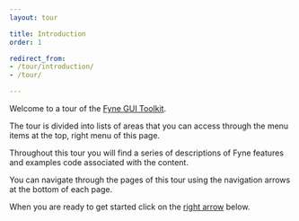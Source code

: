 ```yaml
---
layout: tour

title: Introduction
order: 1

redirect_from:
- /tour/introduction/
- /tour/

---
```


Welcome to a tour of the [Fyne GUI Toolkit](https://fyne.io/).

The tour is divided into lists of areas that you can access through the menu
items at the top, right menu of this page.

Throughout this tour you will find a series of descriptions of Fyne features
and examples code associated with the content.

You can navigate through the pages of this tour using the navigation arrows
at the bottom of each page.

When you are ready to get started click on the [right arrow](/tour/introduction/golang) below.
